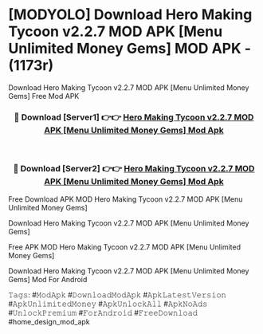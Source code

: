 # [MODYOLO] Download Hero Making Tycoon v2.2.7 MOD APK [Menu Unlimited Money Gems] MOD APK - (1173r)
Download Hero Making Tycoon v2.2.7 MOD APK [Menu Unlimited Money Gems] Free Mod APK

<div align="center">
<h3>🔴 Download [Server1] 👉👉 <a href="https://apk-comot.site?title=Hero_Making_Tycoon_v2.2.7_MOD_APK_[Menu_Unlimited_Money_Gems]">Hero Making Tycoon v2.2.7 MOD APK [Menu Unlimited Money Gems] Mod Apk</a></h3><br>

<h3>🔴 Download [Server2] 👉👉 <a href="https://apk-comot.site?title=Hero_Making_Tycoon_v2.2.7_MOD_APK_[Menu_Unlimited_Money_Gems]">Hero Making Tycoon v2.2.7 MOD APK [Menu Unlimited Money Gems] Mod Apk</a></h3>
</div>


Free Download APK MOD Hero Making Tycoon v2.2.7 MOD APK [Menu Unlimited Money Gems]

Download Hero Making Tycoon v2.2.7 MOD APK [Menu Unlimited Money Gems] 

Free APK MOD Hero Making Tycoon v2.2.7 MOD APK [Menu Unlimited Money Gems] 

Download Hero Making Tycoon v2.2.7 MOD APK [Menu Unlimited Money Gems] Mod For Android

𝚃𝚊𝚐𝚜: #𝙼𝚘𝚍𝙰𝚙𝚔 #𝙳𝚘𝚠𝚗𝚕𝚘𝚊𝚍𝙼𝚘𝚍𝙰𝚙𝚔 #𝙰𝚙𝚔𝙻𝚊𝚝𝚎𝚜𝚝𝚅𝚎𝚛𝚜𝚒𝚘𝚗 #𝙰𝚙𝚔𝚄𝚗𝚕𝚒𝚖𝚒𝚝𝚎𝚍𝙼𝚘𝚗𝚎𝚢 #𝙰𝚙𝚔𝚄𝚗𝚕𝚘𝚌𝚔𝙰𝚕𝚕 #𝙰𝚙𝚔𝙽𝚘𝙰𝚍𝚜 #𝚄𝚗𝚕𝚘𝚌𝚔𝙿𝚛𝚎𝚖𝚒𝚞𝚖 #𝙵𝚘𝚛𝙰𝚗𝚍𝚛𝚘𝚒𝚍 #𝙵𝚛𝚎𝚎𝙳𝚘𝚠𝚗𝚕𝚘𝚊𝚍 #home_design_mod_apk